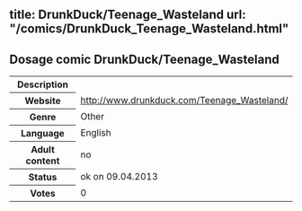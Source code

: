 title: DrunkDuck/Teenage_Wasteland
url: "/comics/DrunkDuck_Teenage_Wasteland.html"
---
Dosage comic DrunkDuck/Teenage_Wasteland
-----------------------------------------

<table class="comicinfo">
<tr>
<th>Description</th><td></td>
</tr>
<tr>
<th>Website</th><td><a href="http://www.drunkduck.com/Teenage_Wasteland/">http://www.drunkduck.com/Teenage_Wasteland/</a></td>
</tr>
<tr>
<th>Genre</th><td>Other</td>
</tr>
<tr>
<th>Language</th><td>English</td>
</tr>
<tr>
<th>Adult content</th><td>no</td>
</tr>
<tr>
<th>Status</th><td>ok on 09.04.2013</td>
</tr>
<tr>
<th>Votes</th><td>0</div></td>
</tr>
</table>
